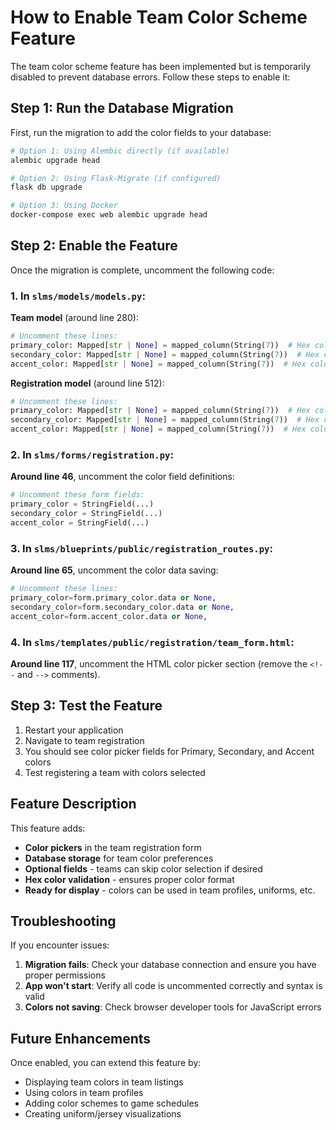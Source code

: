 # How to Enable Team Color Scheme Feature

The team color scheme feature has been implemented but is temporarily disabled to prevent database errors. Follow these steps to enable it:

## Step 1: Run the Database Migration

First, run the migration to add the color fields to your database:

```bash
# Option 1: Using Alembic directly (if available)
alembic upgrade head

# Option 2: Using Flask-Migrate (if configured)
flask db upgrade

# Option 3: Using Docker
docker-compose exec web alembic upgrade head
```

## Step 2: Enable the Feature

Once the migration is complete, uncomment the following code:

### 1. In `slms/models/models.py`:

**Team model** (around line 280):
```python
# Uncomment these lines:
primary_color: Mapped[str | None] = mapped_column(String(7))  # Hex color code
secondary_color: Mapped[str | None] = mapped_column(String(7))  # Hex color code
accent_color: Mapped[str | None] = mapped_column(String(7))  # Hex color code
```

**Registration model** (around line 512):
```python
# Uncomment these lines:
primary_color: Mapped[str | None] = mapped_column(String(7))  # Hex color code
secondary_color: Mapped[str | None] = mapped_column(String(7))  # Hex color code
accent_color: Mapped[str | None] = mapped_column(String(7))  # Hex color code
```

### 2. In `slms/forms/registration.py`:

**Around line 46**, uncomment the color field definitions:
```python
# Uncomment these form fields:
primary_color = StringField(...)
secondary_color = StringField(...)
accent_color = StringField(...)
```

### 3. In `slms/blueprints/public/registration_routes.py`:

**Around line 65**, uncomment the color data saving:
```python
# Uncomment these lines:
primary_color=form.primary_color.data or None,
secondary_color=form.secondary_color.data or None,
accent_color=form.accent_color.data or None,
```

### 4. In `slms/templates/public/registration/team_form.html`:

**Around line 117**, uncomment the HTML color picker section (remove the `<!--` and `-->` comments).

## Step 3: Test the Feature

1. Restart your application
2. Navigate to team registration
3. You should see color picker fields for Primary, Secondary, and Accent colors
4. Test registering a team with colors selected

## Feature Description

This feature adds:
- **Color pickers** in the team registration form
- **Database storage** for team color preferences
- **Optional fields** - teams can skip color selection if desired
- **Hex color validation** - ensures proper color format
- **Ready for display** - colors can be used in team profiles, uniforms, etc.

## Troubleshooting

If you encounter issues:

1. **Migration fails**: Check your database connection and ensure you have proper permissions
2. **App won't start**: Verify all code is uncommented correctly and syntax is valid
3. **Colors not saving**: Check browser developer tools for JavaScript errors

## Future Enhancements

Once enabled, you can extend this feature by:
- Displaying team colors in team listings
- Using colors in team profiles
- Adding color schemes to game schedules
- Creating uniform/jersey visualizations